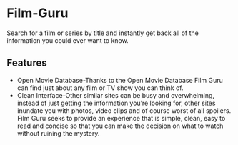 # Film-Guru

Search for a film or series by title and instantly get back all of the information you could ever want to know.

## Features

- Open Movie Database-Thanks to the Open Movie Database Film Guru can find just about any film or TV show you can think of.
- Clean Interface-Other similar sites can be busy and overwhelming, instead of just getting the information you’re looking for, other sites inundate you with photos, video clips and of course worst of all spoilers. Film Guru seeks to provide an experience that is simple, clean, easy to read and concise so that you can make the decision on what to watch without ruining the mystery.
